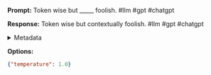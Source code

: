 **Prompt:**
Token wise but _____ foolish. #llm #gpt #chatgpt

**Response:**
Token wise but contextually foolish. #llm #gpt #chatgpt

<details><summary>Metadata</summary>

- Duration: 1053 ms
- Datetime: 2023-09-02T22:13:08.436601
- Model: gpt-3.5-turbo-0613

</details>

**Options:**
```json
{"temperature": 1.0}
```

